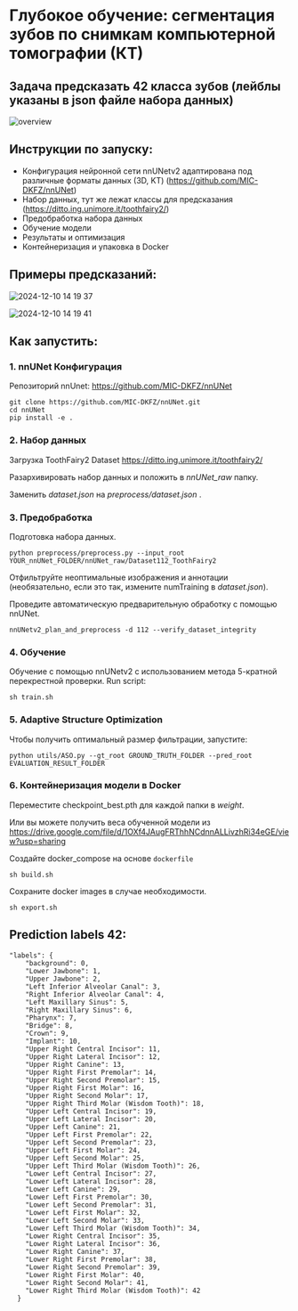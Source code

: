 # Глубокое обучение: сегментация зубов по снимкам компьютерной томографии (КТ)
## Задача предсказать 42 класса зубов (лейблы указаны в json файле набора данных)

![overview](https://github.com/user-attachments/assets/74693649-c159-4d40-9517-1116c4a49300)


## Инструкции по запуску:

- Конфигурация нейронной сети nnUNetv2 адаптирована под различные форматы данных (3D, KT) (https://github.com/MIC-DKFZ/nnUNet)
- Набор данных, тут же лежат классы для предсказания (https://ditto.ing.unimore.it/toothfairy2/)
- Предобработка набора данных
- Обучение модели
- Результаты и оптимизация
- Контейнеризация и упаковка в Docker

## Примеры предсказаний:
![2024-12-10 14 19 37](https://github.com/user-attachments/assets/d8626953-7c0d-41a0-818f-8f94c174c02a)

![2024-12-10 14 19 41](https://github.com/user-attachments/assets/4678dc36-52fa-463e-82a9-5ef47fecd798)

## Как запустить:
### 1. nnUNet Конфигурация
Репозиторий nnUnet: https://github.com/MIC-DKFZ/nnUNet 
```
git clone https://github.com/MIC-DKFZ/nnUNet.git
cd nnUNet
pip install -e .
```
### 2. Набор данных

Загрузка ToothFairy2 Dataset https://ditto.ing.unimore.it/toothfairy2/

Разархивировать набор данных и положить в *nnUNet_raw* папку.

Заменить *dataset.json* на *preprocess/dataset.json* .

### 3. Предобработка

Подготовка набора данных.

```
python preprocess/preprocess.py --input_root YOUR_nnUNet_FOLDER/nnUNet_raw/Dataset112_ToothFairy2
```

Отфильтруйте неоптимальные изображения и аннотации (необязательно, если это так, измените numTraining в *dataset.json*).

Проведите автоматическую предварительную обработку с помощью nnUNet.

```
nnUNetv2_plan_and_preprocess -d 112 --verify_dataset_integrity
```

### 4. Обучение

Обучение с помощью nnUNetv2 с использованием метода 5-кратной перекрестной проверки.
Run script:

```
sh train.sh
```

### 5. Adaptive Structure Optimization

Чтобы получить оптимальный размер фильтрации, запустите:

```
python utils/ASO.py --gt_root GROUND_TRUTH_FOLDER --pred_root EVALUATION_RESULT_FOLDER
```

### 6. Контейнеризация модели в Docker

Переместите checkpoint_best.pth для каждой папки в *weight*.

Или вы можете получить веса обученной модели из https://drive.google.com/file/d/1OXf4JAugFRThhNCdnnALLivzhRi34eGE/view?usp=sharing

Создайте docker_compose на основе `dockerfile`

```
sh build.sh
```
Сохраните docker images в случае необходимости.
```
sh export.sh
```

## Prediction labels 42:

```
"labels": {
    "background": 0,
    "Lower Jawbone": 1,
    "Upper Jawbone": 2,
    "Left Inferior Alveolar Canal": 3,
    "Right Inferior Alveolar Canal": 4,
    "Left Maxillary Sinus": 5,
    "Right Maxillary Sinus": 6,
    "Pharynx": 7,
    "Bridge": 8,
    "Crown": 9,
    "Implant": 10,
    "Upper Right Central Incisor": 11,
    "Upper Right Lateral Incisor": 12,
    "Upper Right Canine": 13,
    "Upper Right First Premolar": 14,
    "Upper Right Second Premolar": 15,
    "Upper Right First Molar": 16,
    "Upper Right Second Molar": 17,
    "Upper Right Third Molar (Wisdom Tooth)": 18,
    "Upper Left Central Incisor": 19,
    "Upper Left Lateral Incisor": 20,
    "Upper Left Canine": 21,
    "Upper Left First Premolar": 22,
    "Upper Left Second Premolar": 23,
    "Upper Left First Molar": 24,
    "Upper Left Second Molar": 25,
    "Upper Left Third Molar (Wisdom Tooth)": 26,
    "Lower Left Central Incisor": 27,
    "Lower Left Lateral Incisor": 28,
    "Lower Left Canine": 29,
    "Lower Left First Premolar": 30,
    "Lower Left Second Premolar": 31,
    "Lower Left First Molar": 32,
    "Lower Left Second Molar": 33,
    "Lower Left Third Molar (Wisdom Tooth)": 34,
    "Lower Right Central Incisor": 35,
    "Lower Right Lateral Incisor": 36,
    "Lower Right Canine": 37,
    "Lower Right First Premolar": 38,
    "Lower Right Second Premolar": 39,
    "Lower Right First Molar": 40,
    "Lower Right Second Molar": 41,
    "Lower Right Third Molar (Wisdom Tooth)": 42
  }
```
